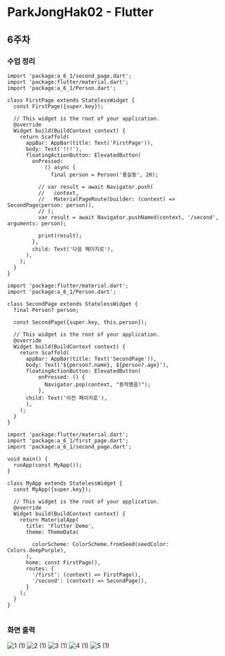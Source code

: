 # ParkJongHak02 - Flutter


## 6주차


### 수업 정리
```
import 'package:a_6_1/second_page.dart';
import 'package:flutter/material.dart';
import 'package:a_6_1/Person.dart';

class FirstPage extends StatelessWidget {
  const FirstPage({super.key});

  // This widget is the root of your application.
  @override
  Widget build(BuildContext context) {
    return Scaffold(
      appBar: AppBar(title: Text('FirstPage')),
      body: Text('!!!'),
      floatingActionButton: ElevatedButton(
        onPressed:
            () async {
              final person = Person('홍길동', 20);

          // var result = await Navigator.push(
          //   context,
          //   MaterialPageRoute(builder: (context) => SecondPage(person: person)),
          // );
          var result = await Navigator.pushNamed(context, '/second', arguments: person);

          print(result);
        },
        child: Text('다음 페이지로'),
      ),
    );
  }
}
```

```
import 'package:flutter/material.dart';
import 'package:a_6_1/Person.dart';

class SecondPage extends StatelessWidget {
  final Person? person;

  const SecondPage({super.key, this.person});

  // This widget is the root of your application.
  @override
  Widget build(BuildContext context) {
    return Scaffold(
      appBar: AppBar(title: Text('SecondPage')),
      body: Text('${person?.name}, ${person?.age}'),
      floatingActionButton: ElevatedButton(
          onPressed: () {
            Navigator.pop(context, "동작했음!");
          },
      child: Text('이전 페이지로'),
      ),
    );
  }
}

```

```
import 'package:flutter/material.dart';
import 'package:a_6_1/first_page.dart';
import 'package:a_6_1/second_page.dart';

void main() {
  runApp(const MyApp());
}

class MyApp extends StatelessWidget {
  const MyApp({super.key});

  // This widget is the root of your application.
  @override
  Widget build(BuildContext context) {
    return MaterialApp(
      title: 'Flutter Demo',
      theme: ThemeData(

        colorScheme: ColorScheme.fromSeed(seedColor: Colors.deepPurple),
      ),
      home: const FirstPage(),
      routes: {
        '/first': (context) => FirstPage(),
        '/second': (context) => SecondPage(),
      }
    );
  }
}
```

```

```
### 화면 출력
![1 (1)](https://github.com/user-attachments/assets/a33be731-9e8f-4569-b923-da00a7804483)
![2 (1)](https://github.com/user-attachments/assets/5ae20298-cf5b-49c3-a42b-f40eb49d14f8)
![3 (1)](https://github.com/user-attachments/assets/61d6e121-0b3c-46b1-b62c-480bb330ee88)
![4 (1)](https://github.com/user-attachments/assets/7545d57d-0ab8-4fde-bc63-836d5672d8e9)
![5 (1)](https://github.com/user-attachments/assets/9c008b5f-e9e9-419e-8892-8c0ee7333ec0)
